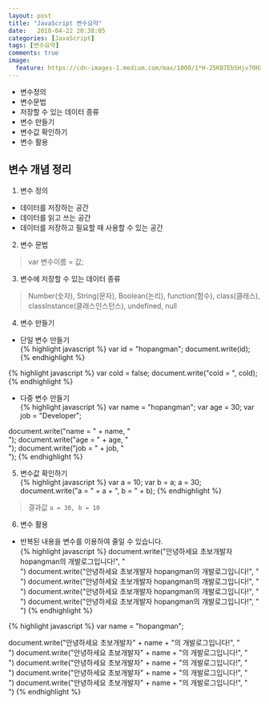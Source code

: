 ```yaml
---
layout: post
title: "JavaScript 변수요약"
date:   2018-04-22 20:38:05
categories: [JavaScript]
tags: [변수요약]
comments: true
image:
  feature: https://cdn-images-1.medium.com/max/1000/1*H-25KB7EbSHjv70HXrdl6w.png
---
```

* 변수정의  
* 변수문법  
* 저장할 수 있는 데이터 종류  
* 변수 만들기  
* 변수값 확인하기  
* 변수 활용  
<!--more-->  
  
## 변수 개념 정리  
1. 변수 정의  
  
* 데이터를 저장하는 공간  
* 데이터를 읽고 쓰는 공간  
* 데이터를 저장하고 필요할 때 사용할 수 있는 공간  
  
2. 변수 문법  
> var 변수이름 = 값;  
  
3. 변수에 저장할 수 있는 데이터 종류  
> Number(숫자), String(문자), Boolean(논리), function(함수), class(클래스), classInstance(클래스인스턴스), undefined, null  
  
4. 변수 만들기  
  
* 단일 변수 만들기  
{% highlight javascript %}
var id = "hopangman";
document.write(id);
{% endhighlight %}

{% highlight javascript %}
var cold = false;
document.write("cold = ", cold);
{% endhighlight %}
  
* 다중 변수 만들기  
{% highlight javascript %}
var name = "hopangman";
var age = 30;
var job = "Developer";

document.write("name = " + name, "<br>");
document.write("age = " + age, "<br>");
document.write("job = " + job, "<br>");
{% endhighlight %}
  
5. 변수값 확인하기  
{% highlight javascript %}
var a = 10;
var b = a;
a = 30;
document.write("a = " + a + ", b = " + b);
{% endhighlight %}
> 결과값 `a = 30, b = 10`  
  
6. 변수 활용  
  
* 반복된 내용을 변수를 이용하여 줄일 수 있습니다.  
{% highlight javascript %}
document.write("안녕하세요 초보개발자 hopangman의 개발로그입니다!", "<br>")
document.write("안녕하세요 초보개발자 hopangman의 개발로그입니다!", "<br>")
document.write("안녕하세요 초보개발자 hopangman의 개발로그입니다!", "<br>")
document.write("안녕하세요 초보개발자 hopangman의 개발로그입니다!", "<br>")
document.write("안녕하세요 초보개발자 hopangman의 개발로그입니다!", "<br>")
{% endhighlight %}

{% highlight javascript %}
var name = "hopangman";

document.write("안녕하세요 초보개발자" + name + "의 개발로그입니다!", "<br>")
document.write("안녕하세요 초보개발자" + name + "의 개발로그입니다!", "<br>")
document.write("안녕하세요 초보개발자" + name + "의 개발로그입니다!", "<br>")
document.write("안녕하세요 초보개발자" + name + "의 개발로그입니다!", "<br>")
document.write("안녕하세요 초보개발자" + name + "의 개발로그입니다!", "<br>")
{% endhighlight %}
